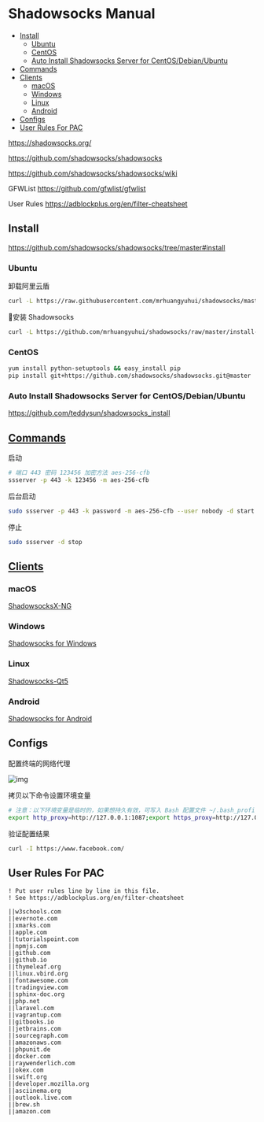 <!-- omit in toc -->
# Shadowsocks Manual

- [Install](#install)
  - [Ubuntu](#ubuntu)
  - [CentOS](#centos)
  - [Auto Install Shadowsocks Server for CentOS/Debian/Ubuntu](#auto-install-shadowsocks-server-for-centosdebianubuntu)
- [Commands](#commands)
- [Clients](#clients)
  - [macOS](#macos)
  - [Windows](#windows)
  - [Linux](#linux)
  - [Android](#android)
- [Configs](#configs)
- [User Rules For PAC](#user-rules-for-pac)

<https://shadowsocks.org/>

<https://github.com/shadowsocks/shadowsocks>

<https://github.com/shadowsocks/shadowsocks/wiki>

GFWList <https://github.com/gfwlist/gfwlist>

User Rules <https://adblockplus.org/en/filter-cheatsheet>

## Install

<https://github.com/shadowsocks/shadowsocks/tree/master#install>

### Ubuntu

卸载阿里云盾

```bash
curl -L https://raw.githubusercontent.com/mrhuangyuhui/shadowsocks/master/uninstall_aliyundun.sh | bash
```

安装 Shadowsocks

```bash
curl -L https://github.com/mrhuangyuhui/shadowsocks/raw/master/install-shadowsocks-apt.sh | bash
```

### CentOS

```bash
yum install python-setuptools && easy_install pip
pip install git+https://github.com/shadowsocks/shadowsocks.git@master
```

### Auto Install Shadowsocks Server for CentOS/Debian/Ubuntu

<https://github.com/teddysun/shadowsocks_install>

## [Commands](https://github.com/shadowsocks/shadowsocks/tree/master#usage)

启动

```bash
# 端口 443 密码 123456 加密方法 aes-256-cfb
ssserver -p 443 -k 123456 -m aes-256-cfb
```

后台启动

```bash
sudo ssserver -p 443 -k password -m aes-256-cfb --user nobody -d start
```

停止

```bash
sudo ssserver -d stop
```

## [Clients](https://shadowsocks.org/en/download/clients.html)

### macOS

[ShadowsocksX-NG](https://github.com/shadowsocks/ShadowsocksX-NG/releases)

### Windows

[Shadowsocks for Windows](https://github.com/shadowsocks/shadowsocks-windows/releases)

### Linux

[Shadowsocks-Qt5](https://github.com/shadowsocks/shadowsocks-qt5/releases)

### Android

[Shadowsocks for Android](https://github.com/shadowsocks/shadowsocks-android/releases)

## Configs

配置终端的网络代理

![img](https://gitee.com/mrhuangyuhui/images/raw/master/shadowsocks/shadowsocks-terminal-1.png)

拷贝以下命令设置环境变量

```bash
# 注意：以下环境变量是临时的，如果想持久有效，可写入 Bash 配置文件 ~/.bash_profile。
export http_proxy=http://127.0.0.1:1087;export https_proxy=http://127.0.0.1:1087;
```

验证配置结果

```bash
curl -I https://www.facebook.com/
```

## User Rules For PAC

```
! Put user rules line by line in this file.
! See https://adblockplus.org/en/filter-cheatsheet

||w3schools.com
||evernote.com
||xmarks.com
||apple.com
||tutorialspoint.com
||npmjs.com
||github.com
||github.io
||thymeleaf.org
||linux.vbird.org
||fontawesome.com
||tradingview.com
||sphinx-doc.org
||php.net
||laravel.com
||vagrantup.com
||gitbooks.io
||jetbrains.com
||sourcegraph.com
||amazonaws.com
||phpunit.de
||docker.com
||raywenderlich.com
||okex.com
||swift.org
||developer.mozilla.org
||asciinema.org
||outlook.live.com
||brew.sh
||amazon.com
```
